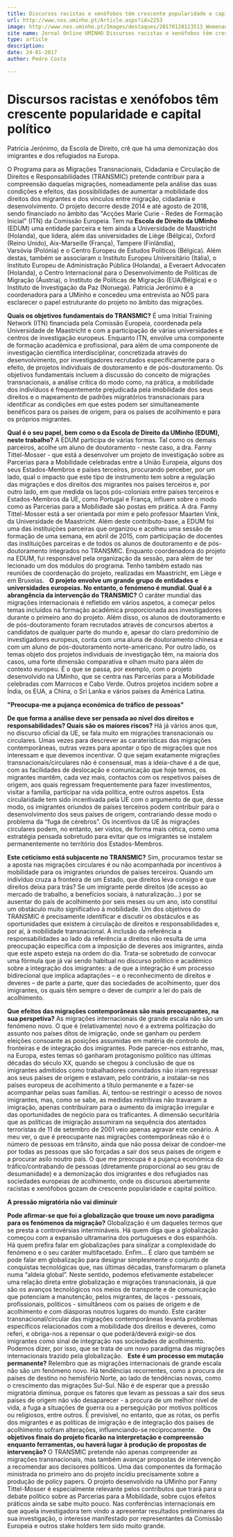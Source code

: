 ```yaml
---
title: Discursos racistas e xenófobos têm crescente popularidade e capital político
url: http://www.nos.uminho.pt/Article.aspx?id=2253
image: http://www.nos.uminho.pt/Images/destaques/20170120123513_WomenandchildrenamongSyrianrefugeesstrikingattheplatformofBudapestKeletirailwaystationRefugeecrisisBudapestHungaryCentralEurope4September2015.jpg
site name: Jornal Online UMINHO Discursos racistas e xenófobos têm crescente popularidade e capital político
type: article
description: 
date: 24-01-2017
author: Pedro Costa

---
```

# Discursos racistas e xenófobos têm crescente popularidade e capital político


  

Patrícia Jerónimo, da Escola de Direito, crê que há uma demonização dos imigrantes e dos refugiados na Europa.

O Programa para as Migrações Transnacionais, Cidadania e Circulação de Direitos e Responsabilidades (TRANSMIC) pretende contribuir para a compreensão daquelas migrações, nomeadamente pela análise das suas condições e efeitos, das possibilidades de aumentar a mobilidade dos direitos dos migrantes e dos vínculos entre migração, cidadania e desenvolvimento. O projeto decorre desde 2014 e até agosto de 2018, sendo financiado no âmbito das "Acções Marie Curie - Redes de Formação Inicial" (ITN) da Comissão Europeia. Tem na **Escola de Direito da UMinho**  (EDUM) uma entidade parceira e tem ainda a Universidade de Maastricht (Holanda), que lidera, além das universidades de Liège (Bélgica), Oxford (Reino Unido), Aix-Marseille (França), Tampere (Finlândia), Varsóvia (Polónia) e o Centro Europeu de Estudos Políticos (Bélgica). Além destas, também se associaram o Instituto Europeu Universitário (Itália), o Instituto Europeu de Administração Pública (Holanda), a Everaert Advocaten (Holanda), o Centro Internacional para o Desenvolvimento de Políticas de Migração (Áustria), o Instituto de Políticas de Migração (EUA/Bélgica) e o Instituto de Investigação da Paz (Noruega). Patrícia Jerónimo é a coordenadora para a UMinho e concedeu uma entrevista ao NÓS para esclarecer o papel estruturante do projeto no âmbito das migrações.

**Quais os objetivos fundamentais do TRANSMIC?** 
É uma Initial Training Network (ITN) financiada pela Comissão Europeia, coordenada pela Universidade de Maastricht e com a participação de várias universidades e centros de investigação europeus. Enquanto ITN, envolve uma componente de formação académica e profissional, para além de uma componente de investigação científica interdisciplinar, concretizada através do desenvolvimento, por investigadores recrutados especificamente para o efeito, de projetos individuais de doutoramento e de pós-doutoramento. Os objetivos fundamentais incluem a discussão do conceito de migrações transnacionais, a análise crítica do modo como, na prática, a mobilidade dos indivíduos é frequentemente prejudicada pela imobilidade dos seus direitos e o mapeamento de padrões migratórios transnacionais para identificar as condições em que estes podem ser simultaneamente benéficos para os países de origem, para os países de acolhimento e para os próprios migrantes.

**Qual é o seu papel, bem como o da Escola de Direito da UMinho (EDUM), neste trabalho?** 
A EDUM participa de várias formas. Tal como os demais parceiros, acolhe um aluno de doutoramento - neste caso, a dra. Fanny Tittel-Mosser - que está a desenvolver um projeto de investigação sobre as Parcerias para a Mobilidade celebradas entre a União Europeia, alguns dos seus Estados-Membros e países terceiros, procurando perceber, por um lado, qual o impacto que este tipo de instrumento tem sobre a regulação das migrações e dos direitos dos migrantes nos países terceiros e, por outro lado, em que medida os laços pós-coloniais entre países terceiros e Estados-Membros da UE, como Portugal e França, influem sobre o modo como as Parcerias para a Mobilidade são postas em prática. A dra. Fanny Tittel-Mosser está a ser orientada por mim e pelo professor Maarten Vink, da Universidade de Maastricht. Além deste contributo-base, a EDUM foi uma das instituições parceiras que organizou e acolheu uma sessão de formação de uma semana, em abril de 2015, com participação de docentes das instituições parceiras e de todos os alunos de doutoramento e de pós-doutoramento integrados no TRANSMIC. Enquanto coordenadora do projeto na EDUM, fui responsável pela organização da sessão, para além de ter lecionado um dos módulos do programa. Tenho também estado nas reuniões de coordenação do projeto, realizadas em Maastricht, em Liège e em Bruxelas.
 
**O projeto envolve um grande grupo de entidades e universidades europeias. No entanto, o fenómeno é mundial. Qual é a abrangência da intervenção do TRANSMIC?** 
O caráter mundial das migrações internacionais é refletido em vários aspetos, a começar pelos temas incluídos na formação académica proporcionada aos investigadores durante o primeiro ano do projeto. Além disso, os alunos de doutoramento e de pós-doutoramento foram recrutados através de concursos abertos a candidatos de qualquer parte do mundo e, apesar do claro predomínio de investigadores europeus, conta com uma aluna de doutoramento chinesa e com um aluno de pós-doutoramento norte-americano. Por outro lado, os temas objeto dos projetos individuais de investigação têm, na maioria dos casos, uma forte dimensão comparativa e olham muito para além do contexto europeu. É o que se passa, por exemplo, com o projeto desenvolvido na UMinho, que se centra nas Parcerias para a Mobilidade celebradas com Marrocos e Cabo Verde. Outros projetos incidem sobre a Índia, os EUA, a China, o Sri Lanka e vários países da América Latina.

**"Preocupa-me a pujança económica do tráfico de pessoas"** 

**De que forma a análise deve ser pensada ao nível dos direitos e responsabilidades? Quais são os maiores riscos?** 
Há já vários anos que, no discurso oficial da UE, se fala muito em migrações transnacionais ou circulares. Umas vezes para descrever as caraterísticas das migrações contemporâneas, outras vezes para apontar o tipo de migrações que nos interessam e que devemos incentivar. O que sejam exatamente migrações transnacionais/circulares não é consensual, mas a ideia-chave é a de que, com as facilidades de deslocação e comunicação que hoje temos, os migrantes mantêm, cada vez mais, contactos com os respetivos países de origem, aos quais regressam frequentemente para fazer investimentos, visitar a família, participar na vida política, entre outros aspetos. Esta circularidade tem sido incentivada pela UE com o argumento de que, desse modo, os imigrantes oriundos de países terceiros podem contribuir para o desenvolvimento dos seus países de origem, contrariando desse modo o problema da “fuga de cérebros”. Os incentivos da UE às migrações circulares podem, no entanto, ser vistos, de forma mais cética, como uma estratégia pensada sobretudo para evitar que os imigrantes se instalem permanentemente no território dos Estados-Membros.

**Este ceticismo está subjacente no TRANSMIC?** 
Sim, procuramos testar se a aposta nas migrações circulares é ou não acompanhada por incentivos à mobilidade para os imigrantes oriundos de países terceiros. Quando um indivíduo cruza a fronteira de um Estado, que direitos leva consigo e que direitos deixa para trás? Se um imigrante perde direitos (de acesso ao mercado de trabalho, a benefícios sociais, à naturalização...) por se ausentar do país de acolhimento por seis meses ou um ano, isto constitui um obstáculo muito significativo à mobilidade. Um dos objetivos do TRANSMIC é precisamente identificar e discutir os obstáculos e as oportunidades que existem à circulação de direitos e responsabilidades e, por aí, à mobilidade transnacional. A inclusão da referência a responsabilidades ao lado da referência a direitos não resulta de uma preocupação específica com a imposição de deveres aos imigrantes, ainda que este aspeto esteja na ordem do dia. Trata-se sobretudo de convocar uma fórmula que já vai sendo habitual no discurso político e académico sobre a integração dos imigrantes: a de que a integração é um processo bidirecional que implica adaptações – e o reconhecimento de direitos e deveres – de parte a parte, quer das sociedades de acolhimento, quer dos imigrantes, os quais têm sempre o dever de cumprir a lei do país de acolhimento. 

**Que efeitos das migrações contemporâneas são mais preocupantes, na sua perspetiva?** 
As migrações internacionais de grande escala não são um fenómeno novo. O que é (relativamente) novo é a extrema politização do assunto nos países ditos de imigração, onde se ganham ou perdem eleições consoante as posições assumidas em matéria de controlo de fronteiras e de integração dos imigrantes. Pode parecer-nos estranho, mas, na Europa, estes temas só ganharam protagonismo político nas últimas décadas do século XX, quando se chegou à conclusão de que os imigrantes admitidos como trabalhadores convidados não iriam regressar aos seus países de origem e estavam, pelo contrário, a instalar-se nos países europeus de acolhimento a título permanente e a fazer-se acompanhar pelas suas famílias. Aí, tentou-se restringir o acesso de novos imigrantes, mas, como se sabe, as medidas restritivas não travaram a imigração, apenas contribuíram para o aumento da imigração irregular e das oportunidades de negócio para os traficantes. A dimensão securitária que as políticas de imigração assumiram na sequência dos atentados terroristas de 11 de setembro de 2001 veio apenas agravar este cenário. A meu ver, o que é preocupante nas migrações contemporâneas não é o número de pessoas em trânsito, ainda que não possa deixar de condoer-me por todas as pessoas que são forçadas a sair dos seus países de origem e a procurar asilo noutro país. O que me preocupa é a pujança económica do tráfico/contrabando de pessoas (diretamente proporcional ao seu grau de desumanidade) e a demonização dos imigrantes e dos refugiados nas sociedades europeias de acolhimento, onde os discursos abertamente racistas e xenófobos gozam de crescente popularidade e capital político.

**A pressão migratória não vai diminuir** 

**Pode afirmar-se que foi a globalização que trouxe um novo paradigma para os fenómenos da migração?** 
Globalização é um daqueles termos que se presta a controvérsias intermináveis. Há quem diga que a globalização começou com a expansão ultramarina dos portugueses e dos espanhóis. Há quem prefira falar em globalizações para sinalizar a complexidade do fenómeno e o seu caráter multifacetado. Enfim… É claro que também se pode falar em globalização para designar simplesmente o conjunto de conquistas tecnológicas que, nas últimas décadas, transformaram o planeta numa “aldeia global”. Neste sentido, podemos efetivamente estabelecer uma relação direta entre globalização e migrações transnacionais, já que são os avanços tecnológicos nos meios de transporte e de comunicação que potenciam a manutenção, pelos migrantes, de laços - pessoais, profissionais, políticos - simultâneos com os países de origem e de acolhimento e com diásporas noutros lugares do mundo. Este caráter transnacional/circular das migrações contemporâneas levanta problemas específicos relacionados com a mobilidade dos direitos e deveres, como referi, e obriga-nos a repensar o que poderá/deverá exigir-se dos imigrantes como sinal de integração nas sociedades de acolhimento. Podemos dizer, por isso, que se trata de um novo paradigma das migrações internacionais trazido pela globalização.
 
**Este é um processo em mutação permanente?** 
Relembro que as migrações internacionais de grande escala não são um fenómeno novo. Há tendências recorrentes, como a procura de países de destino no hemisfério Norte, ao lado de tendências novas, como o crescimento das migrações Sul-Sul. Não é de esperar que a pressão migratória diminua, porque os fatores que levam as pessoas a sair dos seus países de origem não vão desaparecer - a procura de um melhor nível de vida, a fuga a situações de guerra ou a perseguição por motivos políticos ou religiosos, entre outros. É previsível, no entanto, que as rotas, os perfis dos migrantes e as políticas de imigração e de integração dos países de acolhimento sofram alterações, influenciando-se reciprocamente. 
 
**Os objetivos finais do projeto ficarão na interpretação e compreensão enquanto ferramentas, ou haverá lugar à produção de propostas de intervenção?** 
O TRANSMIC pretende não apenas compreender as migrações transnacionais, mas também avançar propostas de intervenção a recomendar aos decisores políticos. Uma das componentes da formação ministrada no primeiro ano do projeto incidiu precisamente sobre a produção de policy papers. O projeto desenvolvido na UMinho por Fanny Tittel-Mosser é especialmente relevante pelos contributos que trará para o debate político sobre as Parcerias para a Mobilidade, sobre cujos efeitos práticos ainda se sabe muito pouco. Nas conferências internacionais em que aquela investigadora tem vindo a apresentar resultados preliminares da sua investigação, o interesse manifestado por representantes da Comissão Europeia e outros stake holders tem sido muito grande.

